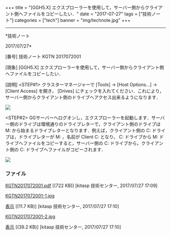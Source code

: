 ﻿+++
title = "[GGH5.X] エクスプローラーを使用して，サーバー側からクライアント側へファイルをコピーしたい．"
date = "2017-07-27"
tags = ["技術ノート"]
categories = ["tech"]
banner = "img/technote.jpg"
+++

-----------------------------------------------------------------------------------------------------------------------------

*技術ノート

2017/07/27*


[番号]
技術ノート KGTN 2017072001

[現象]
[GGH5.X]
エクスプローラーを使用して，サーバー側からクライアント側へファイルをコピーしたい．

[説明]
<STEP#1>
クラスターマネージャーで [Tools] → [Host Options...] → [Client
Access] を開き， [Drives]
にチェックを入れてください．これにより，サーバー側からクライアント側のドライブへアクセス出来るようになります．

![](http://techreport.kitasp.net/attachments/download/3755/KGTN2017072001-1.jpg)

<STEP#2>
GGサーバーへログオンし，エクスプローラーを起動します．サーバー側のドライブは環境通りのドライブレターで，クライアント側のドライブは
M: から始まるドライブレターとなります．例えば，クライアント側の C:
ドライブは，ドライブレターが M: ，名前が Client C: となり， C:
ドライブから M: ドライブへファイルをコピーすると，サーバー側の C:
ドライブから，クライアント側の C: ドライブへファイルがコピーされます．

![](http://techreport.kitasp.net/attachments/download/3756/KGTN2017072001-2.jpg)


### ファイル

 
 


[KGTN2017072001.pdf](http://techreport.kitasp.net/attachments/download/3754/KGTN2017072001.pdf)
 [(722 KB)] [kitasp 技術センター, 2017/07/27
17:09]

[KGTN2017072001-1.jpg](http://techreport.kitasp.net/attachments/download/3755/KGTN2017072001-1.jpg)

[表示](http://techreport.kitasp.net/attachments/3755/KGTN2017072001-1.jpg "表示")
 [(11.7 KB)] [kitasp 技術センター, 2017/07/27
17:10]

[KGTN2017072001-2.jpg](http://techreport.kitasp.net/attachments/download/3756/KGTN2017072001-2.jpg)

[表示](http://techreport.kitasp.net/attachments/3756/KGTN2017072001-2.jpg "表示")
 [(39.2 KB)] [kitasp 技術センター, 2017/07/27
17:10]


 


 

